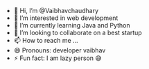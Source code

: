 - 👋 Hi, I’m @Vaibhavchaudhary
- 👀 I’m interested in web development
- 🌱 I’m currently learning Java and Python
- 💞️ I’m looking to collaborate on a best startup
- 📫 How to reach me ...
- 😄 Pronouns: developer vaibhav
- ⚡ Fun fact: I am lazy person 😅

<!---
Vaibhavchaudhary06/Vaibhavchaudhary06 is a ✨ special ✨ repository because its `README.md` (this file) appears on your GitHub profile.
You can click the Preview link to take a look at your changes.
--->
